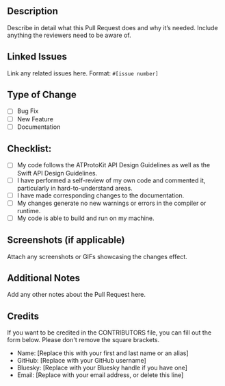 ## Description
Describe in detail what this Pull Request does and why it’s needed. Include anything the reviewers need to be aware of.

## Linked Issues
Link any related issues here. Format: `#[issue number]`

## Type of Change
- [ ] Bug Fix
- [ ] New Feature
- [ ] Documentation

## Checklist:
- [ ] My code follows the ATProtoKit API Design Guidelines as well as the Swift API Design Guidelines.
- [ ] I have performed a self-review of my own code and commented it, particularly in hard-to-understand areas.
- [ ] I have made corresponding changes to the documentation.
- [ ] My changes generate no new warnings or errors in the compiler or runtime.
- [ ] My code is able to build and run on my machine.

## Screenshots (if applicable)
Attach any screenshots or GIFs showcasing the changes effect.

## Additional Notes
Add any other notes about the Pull Request here.

## Credits
If you want to be credited in the CONTRIBUTORS file, you can fill out the form below. Please don't remove the square brackets.
- Name: [Replace this with your first and last name or an alias]
- GitHub: [Replace with your GitHub username]
- Bluesky: [Replace with your Bluesky handle if you have one]
- Email: [Replace with your email address, or delete this line]
